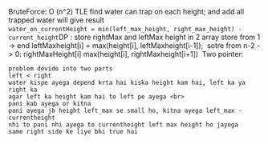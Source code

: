 BruteForce: O (n^2) TLE
find water can trap on each height;
and add all trapped water will give result <br>
​
```water_on_currentHeight = min(left_max_height, right_max_height) - current_height```
​
DP : store rightMax and leftMax height in 2 array
store from 1 -> end
leftMaxheight[i] = max(height[i], leftMaxheight[i-1]);
​
sotre from n-2 -> 0: rightMaxHeight[i] max(height[i], rightMaxheight[i+1])
​
Two pointer:
​
```
problem devide into two parts
left < right
water kispe ayega depend krta hai kiska height kam hai, left ka ya right ka
agar left ka height kam hai to left pe ayega <br>
pani kab ayega or kitna
pani ayega jb height left_max se small ho, kitna ayega left_max - currentheight
nhi to pani nhi ayega to currentheight left max height ho jayega
same right side ke liye bhi true hai
```
​
​